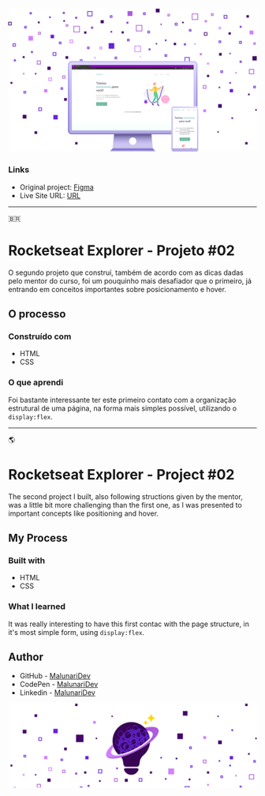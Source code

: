 ![](./images/mockup.png)

### Links

- Original project: [Figma](https://www.figma.com/file/7d4pktWzEybtrlWkYam4D4/Explorer---Projeto-02-(Copy)?node-id=1%3A5&t=JZjAU0kbBnHsI6HP-0)
- Live Site URL: [URL](https://rocketseat-explorer-02.vercel.app/)

---
:brazil:

# Rocketseat Explorer - Projeto #02

O segundo projeto que construí, também de acordo com as dicas dadas pelo mentor do curso, foi um pouquinho mais desafiador que o primeiro, já entrando em conceitos importantes sobre posicionamento e hover.

## O processo

### Construído com

- HTML
- CSS


### O que aprendi

Foi bastante interessante ter este primeiro contato com a organização estrutural de uma página, na forma mais simples possível, utilizando o `display:flex`. 

---
:earth_americas:

# Rocketseat Explorer - Project #02

The second project I built, also following structions given by the mentor, was a little bit more challenging than the first one, as I was presented to important concepts like positioning and hover.

## My Process

### Built with

- HTML
- CSS


### What I learned

It was really interesting to have this first contac with the page structure, in it's most simple form, using `display:flex`. 

## Author

- GitHub - [MalunariDev](https://github.com/malunaridev)
- CodePen - [MalunariDev](https://codepen.io/MalunariDev)
- Linkedin - [MalunariDev](https://www.linkedin.com/in/malunaridev/)

![](./images/Footer.png)